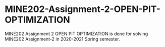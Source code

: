 # MINE202-Assignment-2-OPEN-PIT-OPTIMIZATION
MINE202 Assignment 2 OPEN PIT OPTIMIZATION is done for solving MINE202 Assignment-2 in 2020-2021 Spring semester.
